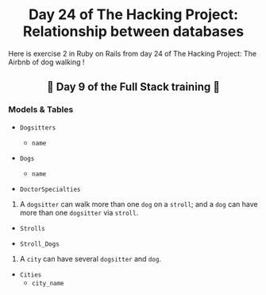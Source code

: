 <h1 align="center">Day 24 of The Hacking Project: Relationship between databases</h1>

Here is exercise 2 in Ruby on Rails from day 24 of The Hacking Project: The Airbnb of dog walking !

<h2 align="center">🎉 Day 9 of the Full Stack training 🎉</h2>

### Models & Tables

- `Dogsitters` 
  - `name`

- `Dogs` 
  - `name`

- `DoctorSpecialties` 

1. A `dogsitter` can walk more than one `dog` on a `stroll`; and a `dog` can have more than one `dogsitter` via `stroll`.

- `Strolls`

- `Stroll_Dogs`
 
1. A `city` can have several `dogsitter` and `dog`.

- `Cities`
  - `city_name`